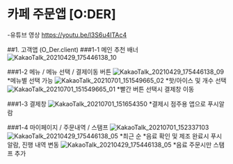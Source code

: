 # 카페 주문앱 [O:DER] 

-유튜브 영상 <https://youtu.be/l3S6u4ITAc4>

##1. 고객앱 (O_Der.client)
###1-1 메인 추천 배너
![KakaoTalk_20210429_175446138_10](https://user-images.githubusercontent.com/71385485/124074102-f91b1180-da7d-11eb-9fe3-23cedf842f9d.jpg)

###1-2 메뉴 / 메뉴 선택 / 결제이동 버튼
![KakaoTalk_20210429_175446138_09](https://user-images.githubusercontent.com/71385485/124074122-fe785c00-da7d-11eb-8bf3-898ccc5a641d.jpg)
*메뉴별 선택 가능
![KakaoTalk_20210701_151549665_02](https://user-images.githubusercontent.com/71385485/124075410-c245fb00-da7f-11eb-9b6b-580cbd93b91b.jpg)
*핫/아이스 및 개수 선택
![KakaoTalk_20210701_151549665_01](https://user-images.githubusercontent.com/71385485/124075402-bf4b0a80-da7f-11eb-8fe3-69dc64e3b510.jpg) 
*빨간 버튼 선택시 결제창 이동

###1-3 결제창
![KakaoTalk_20210701_151654350](https://user-images.githubusercontent.com/71385485/124075414-c3772800-da7f-11eb-96b6-4efc7a0ff61e.jpg)
*결제시 점주용 앱으로 푸시알람

###1-4 마이페이지 / 주문내역 / 스탬프
![KakaoTalk_20210701_152337103](https://user-images.githubusercontent.com/71385485/124076372-1f8e7c00-da81-11eb-9f41-d6ee0b173676.jpg)
![KakaoTalk_20210429_175446138_05](https://user-images.githubusercontent.com/71385485/124074513-8b231a00-da7e-11eb-8b94-9db7d40b5c8c.jpg)
*최근 순
*음료 확인 및 제조 완료시 푸시알람, 진행 내역 변동
![KakaoTalk_20210429_175446138_05](https://user-images.githubusercontent.com/71385485/124074184-0fc16880-da7e-11eb-9c5f-f5b52314a33a.jpg)
*음료 주문시만 스탬프 추가
